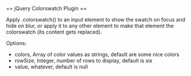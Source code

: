 == jQuery Colorswatch Plugin ==

Apply .colorswatch() to an input element to show the swatch on focus and hide on blur, or apply
it to any other element to make that element the colorswatch (its content gets replaced).

Options:

 * colors, Array of color values as strings, default are some nice colors
 * rowSize, Integer, number of rows to display, default is six
 * value, whatever, default is null